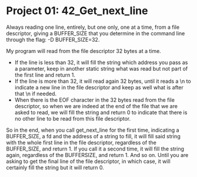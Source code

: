 #  Project 01: 42_Get_next_line

Always reading one line, entirely, but one only, one at a time, from a file descriptor, giving a BUFFER_SIZE that you determine in the command line through the flag: -D BUFFER_SIZE=32.

My program will read from the file descriptor 32 bytes at a time.
- If the line is less than 32, it will fill the string which address you pass as a parameter, keep in another static string what was read but not part of the first line and return 1.
- If the line is more than 32, it will read again 32 bytes, until it reads a \n to indicate a new line in the file descriptor and keep as well what is after that \n if needed.
- When there is the EOF character in the 32 bytes read from the file descriptor, so when we are indeed at the end of the file that we are asked to read, we will fill the string and return 0 to indicate that there is no other line to be read from this file descriptor.

So in the end, when you call get_next_line for the first time, indicating a BUFFER_SIZE, a fd and the address of a string to fill, it will fill said string with the whole first line in the file descriptor, regardless of the BUFFER_SIZE, and return 1. If you call it a second time, it will fill the string again, regardless of the BUFFERSIZE, and return 1. And so on. Until you are asking to get the final line of the file descriptor, in which case, it will certainly fill the string but it will return 0.
